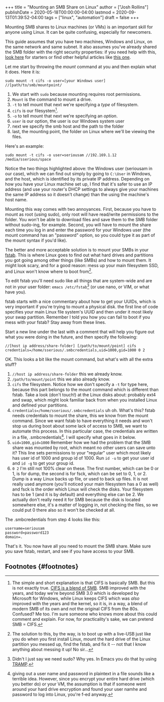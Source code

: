+++
title = "Mounting an SMB Share on Linux"
author = ["Josh Rollins"]
publishDate = 2020-05-18T00:00:00-04:00
lastmod = 2020-09-13T01:39:52-04:00
tags = ["linux", "automation"]
draft = false
+++

Mounting SMB shares to Linux machines (or VMs) is an important skill for anyone using Linux. It can be quite confusing, especially for newcomers.

This guide assumes that you have two machines, Windows and Linux, on the same network and same subnet. It also assumes you've already shared the SMB folder with the right security properties: if you need help with this, [look here](https://support.microsoft.com/en-us/help/4092694/windows-10-file-sharing-over-a-network) for starters or find other helpful articles like [this one](https://www.techbout.com/share-files-folders-windows-10-44386/).

<!--more-->

Let me start by throwing the _mount_ command at you and then explain what it does. Here it is:

```nil
sudo mount -t cifs -o user=[your Windows user] //[path/to/smb/mountpoint/
```

1.  We start with `sudo` because mounting requires root permissions.
2.  `Mount` is the command to mount a drive.
3.  `-t` to tell mount that next we're specifying a _type_ of filesystem.
4.  `cifs` is our filesystem[^fn:1].
5.  `-o` to tell mount that next we're specifying an _option_.
6.  `user` is our option, the user is our Windows system user
7.  next we specify the smb host and the path to the folder
8.  last, the mounting point, the folder on Linux where we'll be viewing the files.

Here's an example:

```nil
sudo mount -t cifs -o user=seriousam //192.169.1.12 /media/sserious/space
```

Notice the two things highlighted above: the Windows user (seriousam in our case), which we can find out simply by going to `C:\User` in Windows, and the host, which is identified by its private IP address. Depending on how you have your Linux machine set up, I find that it's safer to use an IP address (and use your router's DHCP settings to always give your machines the same IP address so it doesn't change) than the using the machine's host name.

Mounting this way comes with two annoyances. First, because you have to mount as root (using sudo), only root will have read/write permissions to the folder. You won't be able to download files and save them to the SMB folder without sudo-ing, for example. Second, you will have to mount the share each time you log in and enter the password for your Windows user (the mount command has an "password" option, so you could type it as part of the mount syntax if you'd like).

The better and more acceptable solution is to mount your SMBs in your [fstab](https://en.wikipedia.org/wiki/Fstab). This is where Linux goes to find out what hard drives and partitions you got going among other things (like SMBs) and how to mount them. It might look scary, and for a good reason: mess up your main filesystem SSD, and Linux won't know where to boot from[^fn:2].

To edit fstab you'll need sudo like all things that are system-wide and are not in your user folder: `emacs /etc/fstab`[^fn:3] (or use nano, or VIM, or what have you).

fstab starts with a nice commentary about how to get your UUIDs, which is very important if you're trying to mount a physical disk. the first line of code specifies your main Linux file system's UUID and then under it most likely your swap partition. Remember I told you how you can fail to boot if you mess with your fstab? Stay away from these lines.

Start a new line under the last with a comment that will help you figure out what you were doing in the future, and then specify the following:

```nil
//[host ip address/share-folder] [/path/to/mount/point] cifs credentials=/home/sserious/.smbcredentials,uid=1000,gid=1000 0 2
```

OK. This looks a bit like the mount command, but what's with all the extra stuff?

1.  `//host ip address/share-folder` this we already know.
2.  `/path/to/mount/point` this we also already know.
3.  `cifs` the filesystem. Notice how we don't specify a `-t` for type here, because this part belongs to the mount command which is different than fstab. Take a look (don't touch!) at the Linux disks about: probably ext4 and swap, which might look familiar back from when you installed Linux and defined your partitions.
4.  `credentials=/home/sserious/.smbcredentials` uh oh. What's this? fstab needs credentials to mount the share, this we know from the mount command. Since we want fstab to have everything it needs and won't stop us during boot about some lack of access to SMB, we want to automate this process. In this particular case, the credentials are written in a file, .smbcredentials[^fn:4]. I will specify what goes in it below.
5.  `uid=1000,gid=1000` Remember how we had the problem that the SMB share was mounted by root, which meant no other users can save unto it? This line sets permissions to your "regular" user which most likely has user id of 1000 and group id of 1000. Run `id -u` to get your user id and `id -g` to get your group id.
6.  `0 2` I'm still not 100% clear on these. The first number, which can be 0 or 1, is for dump, the second is for fsck, which can be set to 0, 1, or 2. Dump is a way Linux backs up file, or used to back up files. It is not really used anymore (you'll noticed your main filesystem has a 0 as well) and fsck is the order which Linux will check the disks. Your filesystem has to be 1 (and it is by default) and everything else can be 2. We actually don't really need it for SMB because the disk is located somewhere else, it's a matter of logging in, not checking the files, so we could put 0 there also so it won't be checked at all.

The .smbcredentials from step 4 looks like this:

```nil
username=seriousam
password=password123
domain=.
```

That's it. You now have all you need to mount the SMB share. Make sure you save fstab, restart, and see if you have access to your SMB.


## Footnotes {#footnotes}

[^fn:1]: The simple and short explanation is that CIFS is basically SMB. But this is not exactly true. [CIFS is a blend of SMB](https://en.wikipedia.org/wiki/Server%5FMessage%5FBlock#SMB%5F/%5FCIFS%5F/%5FSMB1). SMB improved with the years, and today we're beyond SMB 3.0 which is developed by Microsoft for Windows, while Linux keeps CIFS which was _also_ improved with the years and the kernel, so it is, in a way, a blend of modern SMB of its own and not the original CIFS from the 80s. Confused? Me too. I'm sure someone who knows more about this could comment and explain. For now, for practicality's sake, we can pretend SMB = CIFS.
[^fn:2]: The solution to this, by the way, is to boot up with a live-USB just like you do when you first install Linux, mount the hard drive of the Linux partition you messed up, find the fstab, and fix it -- not that I know anything about messing it up! No sir...
[^fn:3]: Didn't I just say we need sudo? Why yes. In Emacs you do that by using [TRAMP](https://www.gnu.org/software/tramp/#Using-su%5F002c-sudo-and-sg).
[^fn:4]: giving out a user name and password in plaintext in a file sounds like a terrible idea. However, since you encrypt your entire hard drive (which you better do) or your VM, the assumption is that if someone went around your hard drive encryption and found your user namhe and password to log into Linux, you're f-ed anyway.